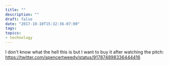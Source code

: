```yaml
---
title: ""
description: ""
draft: false
date: "2017-10-10T15:32:36-07:00"
tags:
topics: 
- technology
---
```

I don't know what the hell this is but I want to buy it after watching the pitch: https://twitter.com/spencertweedy/status/917874898336444416
